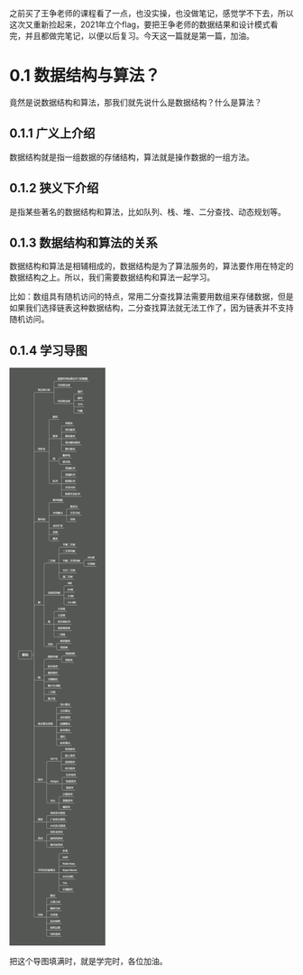 之前买了王争老师的课程看了一点，也没实操，也没做笔记，感觉学不下去，所以这次又重新捡起来，2021年立个flag，要把王争老师的数据结果和设计模式看完，并且都做完笔记，以便以后复习。今天这一篇就是第一篇，加油。



#  0.1  数据结构与算法？

竟然是说数据结构和算法，那我们就先说什么是数据结构？什么是算法？

##  0.1.1  广义上介绍

数据结构就是指一组数据的存储结构，算法就是操作数据的一组方法。

##  0.1.2  狭义下介绍

是指某些著名的数据结构和算法，比如队列、栈、堆、二分查找、动态规划等。

##  0.1.3  数据结构和算法的关系

数据结构和算法是相辅相成的，数据结构是为了算法服务的，算法要作用在特定的数据结构之上。所以，我们需要数据结构和算法一起学习。

比如：数组具有随机访问的特点，常用二分查找算法需要用数组来存储数据，但是如果我们选择链表这种数据结构，二分查找算法就无法工作了，因为链表并不支持随机访问。



##  0.1.4  学习导图



![1.0.0.基础](../pic/1.0.0.基础.png)

把这个导图填满时，就是学完时，各位加油。
